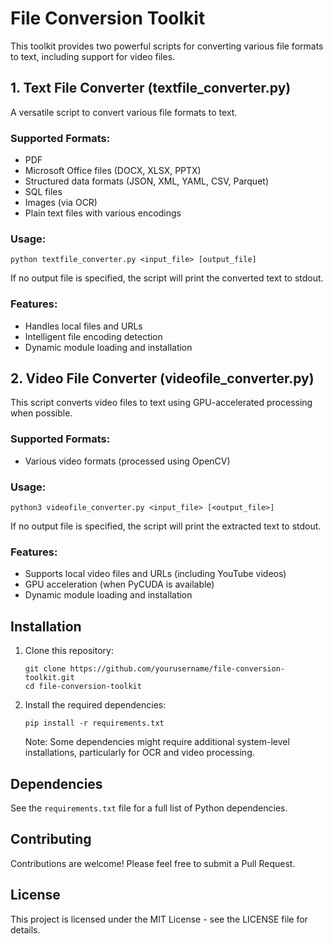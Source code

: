 # File Conversion Toolkit

This toolkit provides two powerful scripts for converting various file formats to text, including support for video files.

## 1. Text File Converter (textfile_converter.py)

A versatile script to convert various file formats to text.

### Supported Formats:
- PDF
- Microsoft Office files (DOCX, XLSX, PPTX)
- Structured data formats (JSON, XML, YAML, CSV, Parquet)
- SQL files
- Images (via OCR)
- Plain text files with various encodings

### Usage:
```
python textfile_converter.py <input_file> [output_file]
```

If no output file is specified, the script will print the converted text to stdout.

### Features:
- Handles local files and URLs
- Intelligent file encoding detection
- Dynamic module loading and installation

## 2. Video File Converter (videofile_converter.py)

This script converts video files to text using GPU-accelerated processing when possible.

### Supported Formats:
- Various video formats (processed using OpenCV)

### Usage:
```
python3 videofile_converter.py <input_file> [<output_file>]
```

If no output file is specified, the script will print the extracted text to stdout.

### Features:
- Supports local video files and URLs (including YouTube videos)
- GPU acceleration (when PyCUDA is available)
- Dynamic module loading and installation

## Installation

1. Clone this repository:
   ```
   git clone https://github.com/yourusername/file-conversion-toolkit.git
   cd file-conversion-toolkit
   ```

2. Install the required dependencies:
   ```
   pip install -r requirements.txt
   ```

   Note: Some dependencies might require additional system-level installations, particularly for OCR and video processing.

## Dependencies

See the `requirements.txt` file for a full list of Python dependencies.

## Contributing

Contributions are welcome! Please feel free to submit a Pull Request.

## License

This project is licensed under the MIT License - see the LICENSE file for details.
